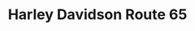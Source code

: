 ---
title: "Harley Davidson Route 65"
url: /indianola/harley-davidson-route-65/
shop: motorcycle
---